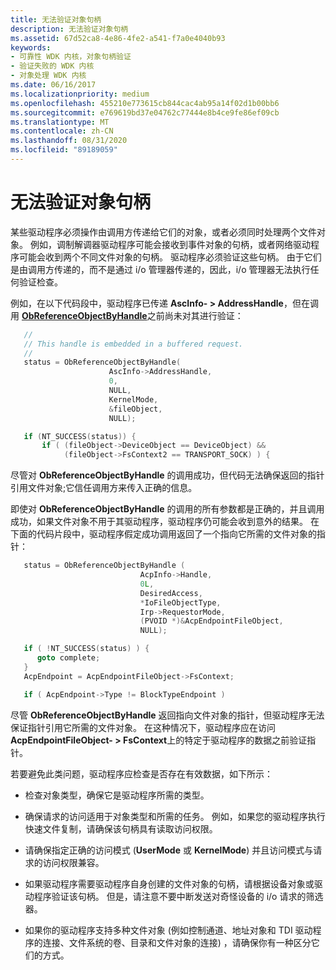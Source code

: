 ```yaml
---
title: 无法验证对象句柄
description: 无法验证对象句柄
ms.assetid: 67d52ca8-4e86-4fe2-a541-f7a0e4040b93
keywords:
- 可靠性 WDK 内核，对象句柄验证
- 验证失败的 WDK 内核
- 对象处理 WDK 内核
ms.date: 06/16/2017
ms.localizationpriority: medium
ms.openlocfilehash: 455210e773615cb844cac4ab95a14f02d1b00bb6
ms.sourcegitcommit: e769619bd37e04762c77444e8b4ce9fe86ef09cb
ms.translationtype: MT
ms.contentlocale: zh-CN
ms.lasthandoff: 08/31/2020
ms.locfileid: "89189059"
---
```

# <a name="failure-to-validate-object-handles"></a>无法验证对象句柄





某些驱动程序必须操作由调用方传递给它们的对象，或者必须同时处理两个文件对象。 例如，调制解调器驱动程序可能会接收到事件对象的句柄，或者网络驱动程序可能会收到两个不同文件对象的句柄。 驱动程序必须验证这些句柄。 由于它们是由调用方传递的，而不是通过 i/o 管理器传递的，因此，i/o 管理器无法执行任何验证检查。

例如，在以下代码段中，驱动程序已传递 **AscInfo- &gt; AddressHandle**，但在调用 [**ObReferenceObjectByHandle**](/windows-hardware/drivers/ddi/wdm/nf-wdm-obreferenceobjectbyhandle)之前尚未对其进行验证：

```cpp
   //
   // This handle is embedded in a buffered request.
   //
   status = ObReferenceObjectByHandle(
                      AscInfo->AddressHandle,
                      0,
                      NULL,
                      KernelMode,
                      &fileObject,
                      NULL);

   if (NT_SUCCESS(status)) {
       if ( (fileObject->DeviceObject == DeviceObject) &&
            (fileObject->FsContext2 == TRANSPORT_SOCK) ) {
```

尽管对 **ObReferenceObjectByHandle** 的调用成功，但代码无法确保返回的指针引用文件对象;它信任调用方来传入正确的信息。

即使对 **ObReferenceObjectByHandle** 的调用的所有参数都是正确的，并且调用成功，如果文件对象不用于其驱动程序，驱动程序仍可能会收到意外的结果。 在下面的代码片段中，驱动程序假定成功调用返回了一个指向它所需的文件对象的指针：

```cpp
   status = ObReferenceObjectByHandle (
                             AcpInfo->Handle,
                             0L,
                             DesiredAccess,
                             *IoFileObjectType,
                             Irp->RequestorMode,
                             (PVOID *)&AcpEndpointFileObject,
                             NULL);

   if ( !NT_SUCCESS(status) ) {
      goto complete;
   }
   AcpEndpoint = AcpEndpointFileObject->FsContext;

   if ( AcpEndpoint->Type != BlockTypeEndpoint ) 
```

尽管 **ObReferenceObjectByHandle** 返回指向文件对象的指针，但驱动程序无法保证指针引用它所需的文件对象。 在这种情况下，驱动程序应在访问 **AcpEndpointFileObject- &gt; FsContext**上的特定于驱动程序的数据之前验证指针。

若要避免此类问题，驱动程序应检查是否存在有效数据，如下所示：

-   检查对象类型，确保它是驱动程序所需的类型。

-   确保请求的访问适用于对象类型和所需的任务。 例如，如果您的驱动程序执行快速文件复制，请确保该句柄具有读取访问权限。

-   请确保指定正确的访问模式 (**UserMode** 或 **KernelMode**) 并且访问模式与请求的访问权限兼容。

-   如果驱动程序需要驱动程序自身创建的文件对象的句柄，请根据设备对象或驱动程序验证该句柄。 但是，请注意不要中断发送对奇怪设备的 i/o 请求的筛选器。

-   如果你的驱动程序支持多种文件对象 (例如控制通道、地址对象和 TDI 驱动程序的连接、文件系统的卷、目录和文件对象的连接) ，请确保你有一种区分它们的方式。

 

